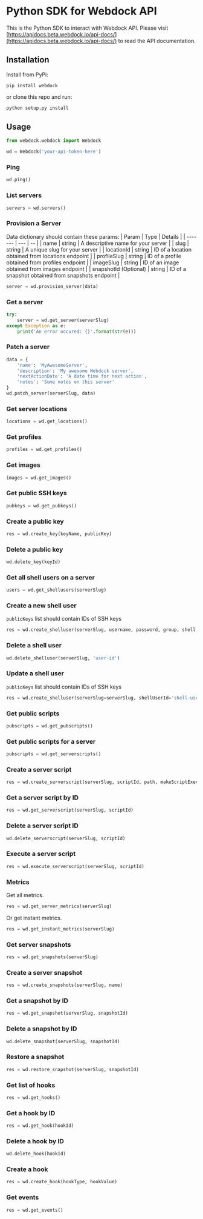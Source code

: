 # Python SDK for Webdock API
This is the Python SDK to interact with Webdock API. Please visit [https://apidocs.beta.webdock.io/api-docs/](https://apidocs.beta.webdock.io/api-docs/) to read the API documentation.

## Installation
Install from PyPi:
```shell
pip install webdock
```
or clone this repo and run:
```python
python setup.py install
```
## Usage
```python
from webdock.webdock import Webdock

wd = Webdock('your-api-token-here')
```

### Ping
```python
wd.ping()
```

### List servers
```python
servers = wd.servers()
```

### Provision a Server
Data dictionary should contain these params:
| Param | Type | Details |
| ------- | --- | -- |
| name | string | A descriptive name for your server |
| slug | string | A unique slug for your server |
| locationId | string | ID of a location obtained from locations endpoint |
| profileSlug | string | ID of a profile obtained from profiles endpoint |
| imageSlug | string | ID of an image obtained from images endpoint |
| snapshotId (Optional) | string | ID of a snapshot obtained from snapshots endpoint |

```python
server = wd.provision_server(data)
```

### Get a server
```python
try:
    server = wd.get_server(serverSlug)
except Exception as e:
    print('An error occured: {}'.format(str(e)))
```

### Patch a server
```python
data = {
    'name': 'MyAwesomeServer',
    'description': 'My awesome Webdock server',
    'nextActionDate': 'A date time for next action',
    'notes': 'Some notes on this server'
}
wd.patch_server(serverSlug, data)
```

### Get server locations
```python
locations = wd.get_locations()
```

### Get profiles
```python
profiles = wd.get_profiles()
```

### Get images
```python
images = wd.get_images()
```

### Get public SSH keys
```python
pubkeys = wd.get_pubkeys()
```

### Create a public key
```python
res = wd.create_key(keyName, publicKey)
```

### Delete a public key
```python
wd.delete_key(keyId)
```

### Get all shell users on a server
```python
users = wd.get_shellusers(serverSlug)
```

### Create a new shell user
`publicKeys` list should contain IDs of SSH keys
```python
res = wd.create_shelluser(serverSlug, username, password, group, shell, publicKeys=[])
```

### Delete a shell user
```python
wd.delete_shelluser(serverSlug, 'user-id')
```

### Update a shell user
`publicKeys` list should contain IDs of SSH keys
```python
res = wd.create_shelluser(serverSlug=serverSlug, shellUserId='shell-user-id-to-update', username='username', password='password', group='group', shell='default-shell', publicKeys=[])
```

### Get public scripts
```python
pubscripts = wd.get_pubscripts()
```

### Get public scripts for a server
```python
pubscripts = wd.get_serverscripts()
```

### Create a server script
```python
res = wd.create_serverscript(serverSlug, scriptId, path, makeScriptExecutable=False, executeImmediately=False)
```

### Get a server script by ID
```python
res = wd.get_serverscript(serverSlug, scriptId)
```

### Delete a server script ID
```python
wd.delete_serverscript(serverSlug, scriptId)
```

### Execute a server script
```python
res = wd.execute_serverscript(serverSlug, scriptId)
```

### Metrics
Get all metrics.

```python
res = wd.get_server_metrics(serverSlug)
```

Or get instant metrics.

```python
res = wd.get_instant_metrics(serverSlug)
```

### Get server snapshots
```python
res = wd.get_snapshots(serverSlug)
```

### Create a server snapshot
```python
res = wd.create_snapshots(serverSlug, name)
```

### Get a snapshot by ID
```python
res = wd.get_snapshot(serverSlug, snapshotId)
```

### Delete a snapshot by ID
```python
wd.delete_snapshot(serverSlug, snapshotId)
```

### Restore a snapshot
```python
res = wd.restore_snapshot(serverSlug, snapshotId)
```

### Get list of hooks
```python
res = wd.get_hooks()
```

### Get a hook by ID
```python
res = wd.get_hook(hookId)
```

### Delete a hook by ID
```python
wd.delete_hook(hookId)
```

### Create a hook
```python
res = wd.create_hook(hookType, hookValue)
```

### Get events
```python
res = wd.get_events()
```